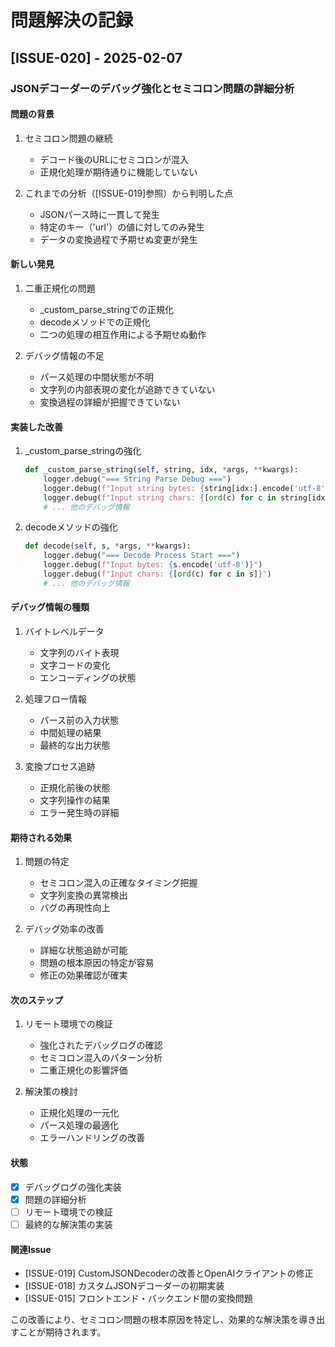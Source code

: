 # 問題解決の記録

## [ISSUE-020] - 2025-02-07
### JSONデコーダーのデバッグ強化とセミコロン問題の詳細分析

#### 問題の背景
1. セミコロン問題の継続
   - デコード後のURLにセミコロンが混入
   - 正規化処理が期待通りに機能していない

2. これまでの分析（[ISSUE-019]参照）から判明した点
   - JSONパース時に一貫して発生
   - 特定のキー（'url'）の値に対してのみ発生
   - データの変換過程で予期せぬ変更が発生

#### 新しい発見
1. 二重正規化の問題
   - _custom_parse_stringでの正規化
   - decodeメソッドでの正規化
   - 二つの処理の相互作用による予期せぬ動作

2. デバッグ情報の不足
   - パース処理の中間状態が不明
   - 文字列の内部表現の変化が追跡できていない
   - 変換過程の詳細が把握できていない

#### 実装した改善
1. _custom_parse_stringの強化
   ```python
   def _custom_parse_string(self, string, idx, *args, **kwargs):
       logger.debug("=== String Parse Debug ===")
       logger.debug(f"Input string bytes: {string[idx:].encode('utf-8')}")
       logger.debug(f"Input string chars: {[ord(c) for c in string[idx:]]}")
       # ... 他のデバッグ情報
   ```

2. decodeメソッドの強化
   ```python
   def decode(self, s, *args, **kwargs):
       logger.debug("=== Decode Process Start ===")
       logger.debug(f"Input bytes: {s.encode('utf-8')}")
       logger.debug(f"Input chars: {[ord(c) for c in s]}")
       # ... 他のデバッグ情報
   ```

#### デバッグ情報の種類
1. バイトレベルデータ
   - 文字列のバイト表現
   - 文字コードの変化
   - エンコーディングの状態

2. 処理フロー情報
   - パース前の入力状態
   - 中間処理の結果
   - 最終的な出力状態

3. 変換プロセス追跡
   - 正規化前後の状態
   - 文字列操作の結果
   - エラー発生時の詳細

#### 期待される効果
1. 問題の特定
   - セミコロン混入の正確なタイミング把握
   - 文字列変換の異常検出
   - バグの再現性向上

2. デバッグ効率の改善
   - 詳細な状態追跡が可能
   - 問題の根本原因の特定が容易
   - 修正の効果確認が確実

#### 次のステップ
1. リモート環境での検証
   - 強化されたデバッグログの確認
   - セミコロン混入のパターン分析
   - 二重正規化の影響評価

2. 解決策の検討
   - 正規化処理の一元化
   - パース処理の最適化
   - エラーハンドリングの改善

#### 状態
- [x] デバッグログの強化実装
- [x] 問題の詳細分析
- [ ] リモート環境での検証
- [ ] 最終的な解決策の実装

#### 関連Issue
- [ISSUE-019] CustomJSONDecoderの改善とOpenAIクライアントの修正
- [ISSUE-018] カスタムJSONデコーダーの初期実装
- [ISSUE-015] フロントエンド・バックエンド間の変換問題

この改善により、セミコロン問題の根本原因を特定し、効果的な解決策を導き出すことが期待されます。